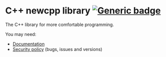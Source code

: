 # C++ newcpp library [![Generic badge](https://img.shields.io/badge/Version-2.0-COLOR.svg)](https://shields.io/)
The C++ library for more comfortable programming.

You may need:
- [Documentation](/DOCUMENTATION.md)
- [Security policy](/SECURITY.md) (bugs, issues and versions)
